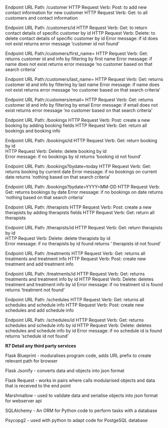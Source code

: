 
Endpoint
URL Path: /customer
HTTP Request Verb: Post: to add new contact information for new customer
HTTP Request Verb: Get: to all customers and contact information

Endpoint
URL Path: /customers/id
HTTP Request Verb: Get: to return contact details of specific customer by id
HTTP Request Verb: Delete:  to delete contact details of specific customer by id
Error message: if id does not exist returns error message ‘customer id not found’

Endpoint
URL Path:/customers/first_name=
HTTP Request Verb: Get: returns customer id and info by filtering by first name 
Error message:  if name does not exist returns error message ‘no customer based on that search criteria’

Endpoint
URL Path:/customers/last_name=
HTTP Request Verb: Get: returns customer id and info by filtering by last name 
Error message:  if name does not exist returns error message ‘no customer based on that search criteria’

Endpoint
URL Path:/customers/email=
HTTP Request Verb: Get: returns customer id and info by filtering by email 
Error message:  if email does not exist returns error message ‘no customer based on that search criteria’



Endpoint
URL Path: /bookings
HTTP Request Verb: Post:  create a new booking by adding booking fields 
HTTP Request Verb: Get:  return all  bookings and booking info

Endpoint
URL Path: /bookings/id
HTTP Request Verb: Get:  return booking by id  
HTTP Request Verb: Delete:  delete booking by id  
Error message:  if no bookings by id returns ‘booking id not found’

Endpoint
URL Path: /bookings?bydate=today
HTTP Request Verb: Get: returns booking by current date
Error message: if no bookings on current date returns ‘nothing based on that search criteria’

Endpoint
URL Path: /bookings?bydate=YYYY=MM-DD
HTTP Request Verb: Get:  returns bookings by date 
Error message:  if no bookings on date returns ‘nothing based on that search criteria’

Endpoint
URL Path: /therapists
HTTP Request Verb: Post:  create a new therapists by adding  therapists fields
HTTP Request Verb: Get:  return all  therapists 
 
Endpoint
URL Path: /therapists/id
HTTP Request Verb: Get:  return  therapists by id  
HTTP Request Verb: Delete:  delete  therapists by id  
Error message:  if no therapists by id found returns ‘ therapists id not found’

Endpoint
URL Path: /treatments
HTTP Request Verb: Get: returns all treatments and treatment info
HTTP Request Verb: Post: create new treatment and add  treatment info


Endpoint
URL Path: /treatments/id
HTTP Request Verb: Get:  returns treatments and treatment info by id
HTTP Request Verb: Delete:  deletes treatment and treatment info by id 
Error message:  if no treatment id is found returns ‘treatment not found’

Endpoint
URL Path: /schedules
HTTP Request Verb: Get: returns all schedules and schedule info
HTTP Request Verb: Post: create new schedules and add  schedule info

Endpoint
URL Path: /schedules/id
HTTP Request Verb: Get:  returns schedules and schedule info by id
HTTP Request Verb: Delete:  deletes schedules and schedule info by id 
Error message:  if no schedule id is found returns ‘schedule id not found’


**R7	Detail any third party services**

Flask Blueprint - moduralises program code, adds URL prefix to create relevant path for browser

Flask Jsonify - converts data and objects into json format 

Flask Request - works in pairs where  calls  modularised objects and data that is received to the end point

Marshmallow - used to validate data and serialise objects into json format for webserver api

SQLAlchemy - An ORM for Python code to perform tasks with a database

Psycopg2 - used with python to adapt code for PostgeSQL database
